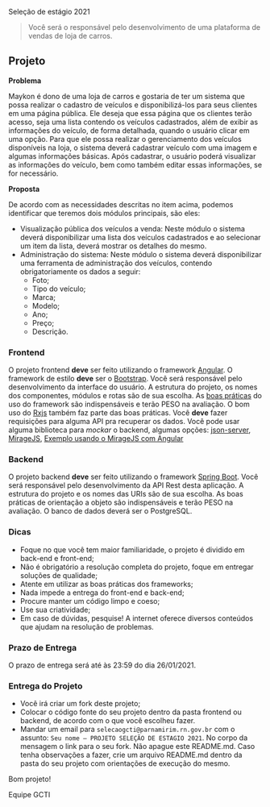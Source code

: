 Seleção de estágio 2021

> Você será o responsável pelo desenvolvimento de uma plataforma de vendas de loja de carros.

## Projeto

**Problema**

Maykon é dono de uma loja de carros e gostaria de ter um sistema que possa realizar o cadastro de veículos e disponibilizá-los para seus clientes em uma página pública.
Ele deseja que essa página que os clientes terão acesso, seja uma lista contendo os veículos cadastrados, além de exibir as informações do veículo, de forma detalhada, quando o usuário clicar em uma opção.
Para que ele possa realizar o gerenciamento dos veículos disponíveis na loja, o sistema deverá cadastrar veículo com uma imagem e algumas informações básicas. Após cadastrar, o usuário poderá visualizar as informações do veículo, bem como também editar essas informações, se for necessário.

**Proposta**

De acordo com as necessidades descritas no item acima, podemos identificar que teremos dois módulos principais, são eles:

- Visualização pública dos veículos a venda: Neste módulo o sistema deverá disponibilizar uma lista dos veículos cadastrados e ao selecionar um item da lista, deverá mostrar os detalhes do mesmo.
- Administração do sistema: Neste módulo o sistema deverá disponibilizar uma ferramenta de administração dos veículos, contendo obrigatoriamente os dados a seguir:
  - Foto;
  - Tipo do veículo;
  - Marca;
  - Modelo;
  - Ano;
  - Preço;
  - Descrição.

### Frontend

O projeto frontend **deve** ser feito utilizando o framework [Angular](https://angular.io/). O framework de estilo **deve** ser o [Bootstrap](https://getbootstrap.com/).
Você será responsável pelo desenvolvimento da interface do usuário. A estrutura do projeto, os nomes dos componentes, módulos e rotas são de sua escolha. As [boas práticas](https://angular.io/guide/styleguide) do uso do framework são indispensáveis e terão PESO na avaliação. O bom uso do [Rxjs](https://rxjs-dev.firebaseapp.com/guide/overview) também faz parte das boas práticas. Você **deve** fazer requisições para alguma API pra recuperar os dados. Você pode usar alguma biblioteca para _mockar_ o backend, algumas opções: [json-server](https://github.com/typicode/json-server), [MirageJS](https://miragejs.com/), [Exemplo usando o MirageJS com Angular](https://github.com/smkamranqadri/angular-mirage-sample)

### Backend

O projeto backend **deve** ser feito utilizando o framework [Spring Boot](https://spring.io/projects/spring-boot).
Você será responsável pelo desenvolvimento da API Rest desta aplicação. A estrutura do projeto e os nomes das URIs são de sua escolha. As boas práticas de orientação a objeto são indispensáveis e terão PESO na avaliação. O banco de dados deverá ser o PostgreSQL.

### Dicas

- Foque no que você tem maior familiaridade, o projeto é dividido em back-end e front-end;
- Não é obrigatório a resolução completa do projeto, foque em entregar soluções de qualidade;
- Atente em utilizar as boas práticas dos frameworks;
- Nada impede a entrega do front-end e back-end;
- Procure manter um código limpo e coeso;
- Use sua criatividade;
- Em caso de dúvidas, pesquise! A internet oferece diversos conteúdos que ajudam na resolução de problemas.

### Prazo de Entrega

O prazo de entrega será até às 23:59 do dia 26/01/2021.

### Entrega do Projeto

- Você irá criar um fork deste projeto;
- Colocar o código fonte do seu projeto dentro da pasta frontend ou backend, de acordo com o que você escolheu fazer.
- Mandar um email para `selecaogcti@parnamirim.rn.gov.br` com o assunto: `Seu nome – PROJETO SELEÇÃO DE ESTAGIO 2021`. No corpo da mensagem o link para o seu fork.
  Não apague este README.md. Caso tenha observações a fazer, crie um arquivo README.md dentro da pasta do seu projeto com orientações de execução do mesmo.

Bom projeto!

Equipe GCTI
